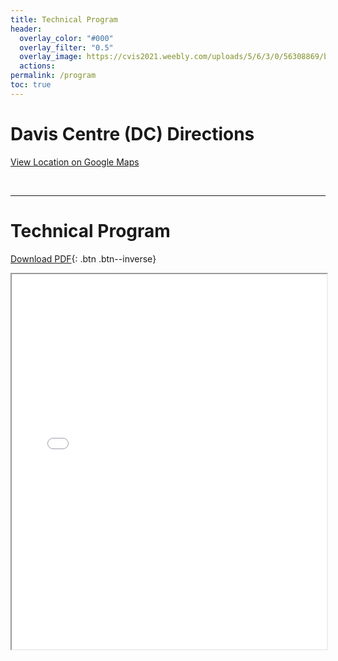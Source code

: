 ```yaml
---
title: Technical Program
header:
  overlay_color: "#000"
  overlay_filter: "0.5"
  overlay_image: https://cvis2021.weebly.com/uploads/5/6/3/0/56308869/background-images/236520036.jpg
  actions:
permalink: /program
toc: true
---
```


# Davis Centre (DC) Directions

<a href="https://maps.app.goo.gl/eRRYe9oRnwY9E5nPA" target="_blank">View Location on Google Maps</a>

<br>

<!-- [Download map](assets/067E7_02FLR.pdf){: .btn .btn--inverse}-->

---

# Technical Program

<!-- 
<embed src="https://drive.google.com/viewerng/
viewer?embedded=true&url=https://cvis2022.github.io/assets/Schedule-cvis2022.pdf"> 
<br>-->

[Download PDF](assets/CVIS_2024_Program.pdf){: .btn .btn--inverse}

<iframe src="assets/CVIS_2024_Program.pdf" width="100%" height="600px"></iframe>
